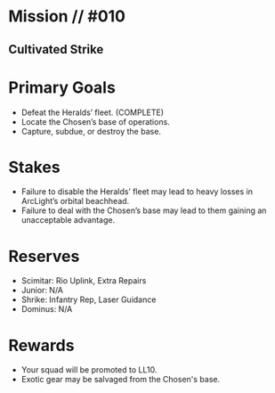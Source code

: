 # Mission // #010
## Cultivated Strike
# Primary Goals
- Defeat the Heralds’ fleet. (COMPLETE)
- Locate the Chosen’s base of operations.
- Capture, subdue, or destroy the base.

# Stakes
- Failure to disable the Heralds’ fleet may lead to heavy losses in ArcLight’s orbital beachhead.
- Failure to deal with the Chosen’s base may lead to them gaining an unacceptable advantage.

# Reserves
- Scimitar: Rio Uplink, Extra Repairs
- Junior: N/A
- Shrike: Infantry Rep, Laser Guidance
- Dominus: N/A

# Rewards
- Your squad will be promoted to LL10.
- Exotic gear may be salvaged from the Chosen's base.